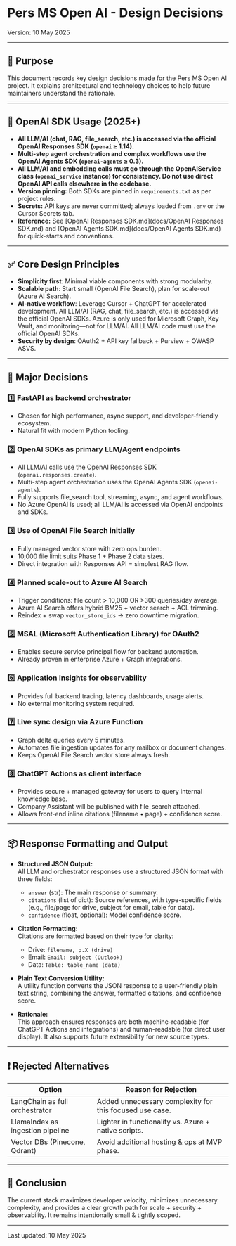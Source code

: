 # Pers MS Open AI - Design Decisions

Version: 10 May 2025

---

## 🎯 Purpose

This document records key design decisions made for the Pers MS Open AI project. It explains architectural and technology choices to help future maintainers understand the rationale.

---

## 🚀 OpenAI SDK Usage (2025+)

- **All LLM/AI (chat, RAG, file_search, etc.) is accessed via the official OpenAI Responses SDK (`openai` ≥ 1.14).**
- **Multi-step agent orchestration and complex workflows use the OpenAI Agents SDK (`openai-agents` ≥ 0.3).**
- **All LLM/AI and embedding calls must go through the OpenAIService class (`openai_service` instance) for consistency. Do not use direct OpenAI API calls elsewhere in the codebase.**
- **Version pinning:** Both SDKs are pinned in `requirements.txt` as per project rules.
- **Secrets:** API keys are never committed; always loaded from `.env` or the Cursor Secrets tab.
- **Reference:** See [OpenAI Responses SDK.md](docs/OpenAI Responses SDK.md) and [OpenAI Agents SDK.md](docs/OpenAI Agents SDK.md) for quick-starts and conventions.

---

## ✅ Core Design Principles

* **Simplicity first**: Minimal viable components with strong modularity.
* **Scalable path**: Start small (OpenAI File Search), plan for scale-out (Azure AI Search).
* **AI-native workflow**: Leverage Cursor + ChatGPT for accelerated development. All LLM/AI (RAG, chat, file_search, etc.) is accessed via the official OpenAI SDKs. Azure is only used for Microsoft Graph, Key Vault, and monitoring—not for LLM/AI. All LLM/AI code must use the official OpenAI SDKs.
* **Security by design**: OAuth2 + API key fallback + Purview + OWASP ASVS.

---

## 📐 Major Decisions

### 1️⃣ FastAPI as backend orchestrator

* Chosen for high performance, async support, and developer-friendly ecosystem.
* Natural fit with modern Python tooling.

### 2️⃣ OpenAI SDKs as primary LLM/Agent endpoints

* All LLM/AI calls use the OpenAI Responses SDK (`openai.responses.create`).
* Multi-step agent orchestration uses the OpenAI Agents SDK (`openai-agents`).
* Fully supports file_search tool, streaming, async, and agent workflows.
* No Azure OpenAI is used; all LLM/AI is accessed via OpenAI endpoints and SDKs.

### 3️⃣ Use of OpenAI File Search initially

* Fully managed vector store with zero ops burden.
* 10,000 file limit suits Phase 1 + Phase 2 data sizes.
* Direct integration with Responses API = simplest RAG flow.

### 4️⃣ Planned scale-out to Azure AI Search

* Trigger conditions: file count > 10,000 OR >300 queries/day average.
* Azure AI Search offers hybrid BM25 + vector search + ACL trimming.
* Reindex + swap `vector_store_ids` → zero downtime migration.

### 5️⃣ MSAL (Microsoft Authentication Library) for OAuth2

* Enables secure service principal flow for backend automation.
* Already proven in enterprise Azure + Graph integrations.

### 6️⃣ Application Insights for observability

* Provides full backend tracing, latency dashboards, usage alerts.
* No external monitoring system required.

### 7️⃣ Live sync design via Azure Function

* Graph delta queries every 5 minutes.
* Automates file ingestion updates for any mailbox or document changes.
* Keeps OpenAI File Search vector store always fresh.

### 8️⃣ ChatGPT Actions as client interface

* Provides secure + managed gateway for users to query internal knowledge base.
* Company Assistant will be published with file_search attached.
* Allows front-end inline citations (filename • page) + confidence score.

---

## 📦 Response Formatting and Output

- **Structured JSON Output:**  
  All LLM and orchestrator responses use a structured JSON format with three fields:  
  - `answer` (str): The main response or summary.  
  - `citations` (list of dict): Source references, with type-specific fields (e.g., file/page for drive, subject for email, table for data).  
  - `confidence` (float, optional): Model confidence score.

- **Citation Formatting:**  
  Citations are formatted based on their type for clarity:
  - Drive: `filename, p.X (drive)`
  - Email: `Email: subject (Outlook)`
  - Data: `Table: table_name (data)`

- **Plain Text Conversion Utility:**  
  A utility function converts the JSON response to a user-friendly plain text string, combining the answer, formatted citations, and confidence score.

- **Rationale:**  
  This approach ensures responses are both machine-readable (for ChatGPT Actions and integrations) and human-readable (for direct user display). It also supports future extensibility for new source types.

---

## ❗ Rejected Alternatives

| Option                           | Reason for Rejection                                    |
| -------------------------------- | ------------------------------------------------------- |
| LangChain as full orchestrator   | Added unnecessary complexity for this focused use case. |
| LlamaIndex as ingestion pipeline | Lighter in functionality vs. Azure + native scripts.    |
| Vector DBs (Pinecone, Qdrant)    | Avoid additional hosting & ops at MVP phase.            |

---

## 📝 Conclusion

The current stack maximizes developer velocity, minimizes unnecessary complexity, and provides a clear growth path for scale + security + observability. It remains intentionally small & tightly scoped.

---

Last updated: 10 May 2025
